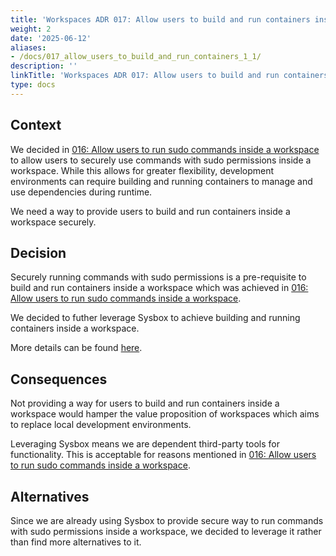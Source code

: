 ```yaml
---
title: 'Workspaces ADR 017: Allow users to build and run containers inside a workspace'
weight: 2
date: '2025-06-12'
aliases:
- /docs/017_allow_users_to_build_and_run_containers_1_1/
description: ''
linkTitle: 'Workspaces ADR 017: Allow users to build and run containers inside a workspace'
type: docs
---
```


## Context

We decided in [016: Allow users to run sudo commands inside a workspace](./016_allow_users_to_run_sudo_commands.md)
to allow users to securely use commands with sudo permissions inside a workspace.
While this allows for greater flexibility, development environments can require
building and running containers to manage and use dependencies during runtime.

We need a way to provide users to build and run containers inside a workspace securely.

## Decision

Securely running commands with sudo permissions is a pre-requisite to build and run containers inside a workspace
which was achieved in [016: Allow users to run sudo commands inside a workspace](./016_allow_users_to_run_sudo_commands.md).

We decided to futher leverage Sysbox to achieve building and running containers inside a workspace.

More details can be found [here](https://gitlab.com/groups/gitlab-org/-/epics/11319).

## Consequences

Not providing a way for users to build and run containers inside a workspace would hamper the value proposition
of workspaces which aims to replace local development environments.

Leveraging Sysbox means we are dependent third-party tools for functionality.
This is acceptable for reasons mentioned in [016: Allow users to run sudo commands inside a workspace](./016_allow_users_to_run_sudo_commands.md).

## Alternatives

Since we are already using Sysbox to provide secure way to run commands with sudo permissions inside a workspace,
we decided to leverage it rather than find more alternatives to it.
